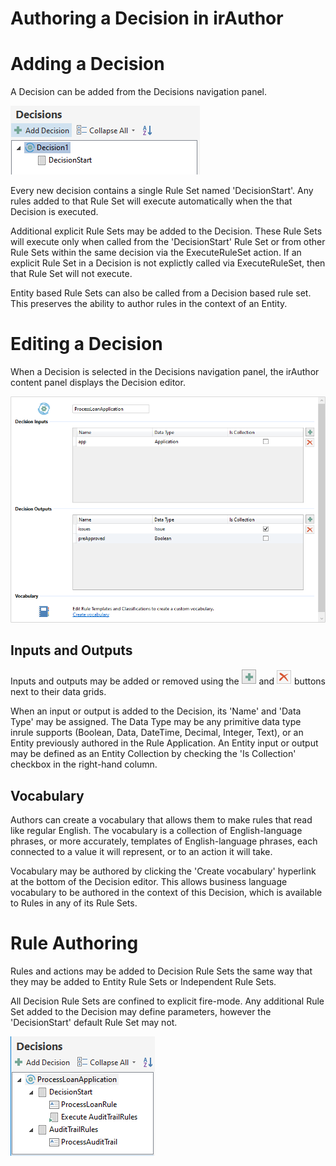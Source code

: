 Authoring a Decision in irAuthor
====

# Adding a Decision

A Decision can be added from the Decisions navigation panel.

![Decision Navigation Panel](images/AuthorDecision-DecisionsNavPanel.png)

Every new decision contains a single Rule Set named 'DecisionStart'. Any rules added to that Rule Set will execute automatically when the that Decision is executed.

Additional explicit Rule Sets may be added to the Decision. These Rule Sets will execute only when called from the 'DecisionStart' Rule Set or from other Rule Sets within the same decision via the ExecuteRuleSet action. If an explicit Rule Set in a Decision is not explictly called via ExecuteRuleSet, then that Rule Set will not execute.

Entity based Rule Sets can also be called from a Decision based rule set. This preserves the ability to author rules in the context of an Entity.

# Editing a Decision

When a Decision is selected in the Decisions navigation panel, the irAuthor content panel displays the Decision editor.

![Decision Editor](images/AuthorDecision-DecisionEditor.png)

## Inputs and Outputs

Inputs and outputs may be added or removed using the ![Add](images/AuthorDecision-DecisionInputOutputAddButton.png) and ![Remove](images/AuthorDecision-DecisionInputOutputRemoveButton.png) buttons next to their data grids.

When an input or output is added to the Decision, its 'Name' and 'Data Type' may be assigned. The Data Type may be any primitive data type inrule supports (Boolean, Data, DateTime, Decimal, Integer, Text), or an Entity previously authored in the Rule Application. An Entity input or output may be defined as an Entity Collection by checking the 'Is Collection' checkbox in the right-hand column.

## Vocabulary

Authors can create a vocabulary that allows them to make rules that read like regular English.  The vocabulary is a collection of English-language phrases, or more accurately, templates of English-language phrases, each connected to a value it will represent, or to an action it will take.

Vocabulary may be authored by clicking the 'Create vocabulary' hyperlink at the bottom of the Decision editor. This allows business language vocabulary to be authored in the context of this Decision, which is available to Rules in any of its Rule Sets.

# Rule Authoring

Rules and actions may be added to Decision Rule Sets the same way that they may be added to Entity Rule Sets or Independent Rule Sets.

All Decision Rule Sets are confined to explicit fire-mode. Any additional Rule Set added to the Decision may define parameters, however the 'DecisionStart' default Rule Set may not.

![DecisionRules](images/AuthorDecision-DecisionRules.png)
